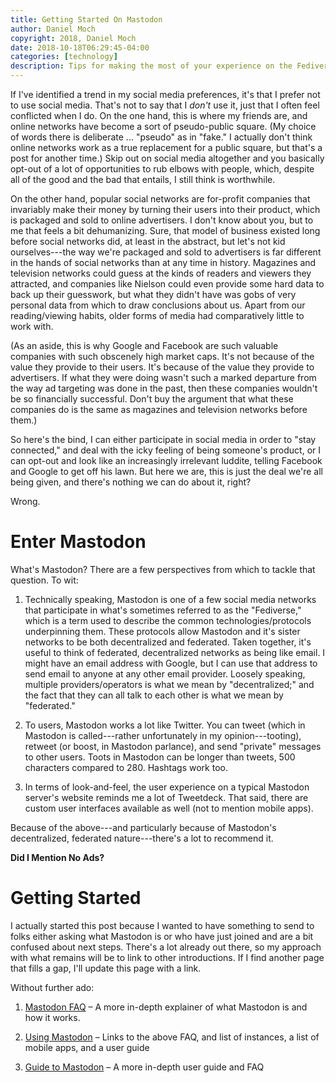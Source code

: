 ```yaml
---
title: Getting Started On Mastodon
author: Daniel Moch
copyright: 2018, Daniel Moch
date: 2018-10-18T06:29:45-04:00
categories: [technology]
description: Tips for making the most of your experience on the Fediverse
---
```

If I've identified a trend in my social media preferences, it's that I
prefer not to use social media. That's not to say that I *don't* use it,
just that I often feel conflicted when I do. On the one hand, this is
where my friends are, and online networks have become a sort of
pseudo-public square. (My choice of words there is deliberate ...
"pseudo" as in "fake." I actually don't think online networks work as a
true replacement for a public square, but that's a post for another
time.) Skip out on social media altogether and you basically opt-out of
a lot of opportunities to rub elbows with people, which, despite all of
the good and the bad that entails, I still think is worthwhile.

On the other hand, popular social networks are for-profit companies that
invariably make their money by turning their users into their product,
which is packaged and sold to online advertisers. I don't know about
you, but to me that feels a bit dehumanizing. Sure, that model of
business existed long before social networks did, at least in the
abstract, but let's not kid ourselves---the way we're packaged and sold to
advertisers is far different in the hands of social networks than at any
time in history. Magazines and television networks could guess at the
kinds of readers and viewers they attracted, and companies like Nielson
could even provide some hard data to back up their guesswork, but what
they didn't have was gobs of very personal data from which to draw
conclusions about us. Apart from our reading/viewing habits, older forms
of media had comparatively little to work with.

(As an aside, this is why Google and Facebook are such valuable
companies with such obscenely high market caps. It's not because of the
value they provide to their users. It's because of the value they
provide to advertisers. If what they were doing wasn't such a marked
departure from the way ad targeting was done in the past, then these
companies wouldn't be so financially successful. Don't buy the argument
that what these companies do is the same as magazines and television
networks before them.)

So here's the bind, I can either participate in social media in order to
"stay connected," and deal with the icky feeling of being someone's
product, or I can opt-out and look like an increasingly irrelevant
luddite, telling Facebook and Google to get off his lawn. But here we
are, this is just the deal we're all being given, and there's nothing we
can do about it, right?

Wrong.

Enter Mastodon
==============

What's Mastodon? There are a few perspectives from which to tackle that
question. To wit:

1. Technically speaking, Mastodon is one of a few social media networks
   that participate in what's sometimes referred to as the "Fediverse,"
   which is a term used to describe the common technologies/protocols
   underpinning them. These protocols allow Mastodon and it's sister
   networks to be both decentralized and federated. Taken together, it's
   useful to think of federated, decentralized networks as being like
   email. I might have an email address with Google, but I can use that
   address to send email to anyone at any other email provider.  Loosely
   speaking, multiple providers/operators is what we mean by
   "decentralized;" and the fact that they can all talk to each other is
   what we mean by "federated."

2. To users, Mastodon works a lot like Twitter. You can tweet (which in
   Mastodon is called---rather unfortunately in my opinion---tooting),
   retweet (or boost, in Mastodon parlance), and send "private" messages
   to other users. Toots in Mastodon can be longer than tweets, 500
   characters compared to 280. Hashtags work too.

3. In terms of look-and-feel, the user experience on a typical Mastodon
   server's website reminds me a lot of Tweetdeck. That said, there are
   custom user interfaces available as well (not to mention mobile
   apps).

Because of the above---and particularly because of Mastodon's
decentralized, federated nature---there's a lot to recommend it.

**Did I Mention No Ads?**

Getting Started
===============

I actually started this post because I wanted to have something to send
to folks either asking what Mastodon is or who have just joined and are
a bit confused about next steps. There's a lot already out there, so my
approach with what remains will be to link to other introductions. If I
find another page that fills a gap, I'll update this page with a link.

Without further ado:

1. [Mastodon
FAQ](https://github.com/tootsuite/documentation/blob/master/Using-Mastodon/FAQ.md)
– A more in-depth explainer of what Mastodon is and
   how it works.

2. [Using
Mastodon](https://github.com/tootsuite/documentation#using-mastodon) –
Links to the above FAQ, and list of instances, a
   list of mobile apps, and a user guide

3. [Guide to
Mastodon](https://github.com/joyeusenoelle/GuideToMastodon/) – A more
in-depth user guide and FAQ
